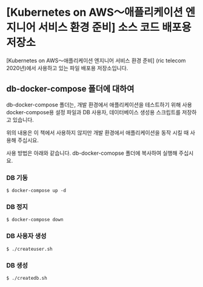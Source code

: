 # [Kubernetes on AWS～애플리케이션 엔지니어 서비스 환경 준비] 소스 코드 배포용 저장소
[Kubernetes on AWS～애플리케이션 엔지니어 서비스 환경 준비] (ric telecom　2020년)에서 사용하고 있는 파일 배포용 저장소입니다.

## db-docker-compose 폴더에 대하여

db-docker-compose 폴더는, 개발 환경에서 애플리케이션을 테스트하기 위해 사용
docker-compose용 설정 파일과 DB 사용자, 데이터베이스 생성용 스크립트를 저장하고 있습니다.

위의 내용은 이 책에서 사용하지 않지만 개발 환경에서 애플리케이션을 동작 시킬 때 사용해 주십시요.

사용 방법은 아래와 같습니다. db-docker-comopse 폴더에 복사하여 실행해 주십시요.

### DB 기동

```
$ docker-compose up -d
```

### DB 정지

```
$ docker-compose down
```

### DB 사용자 생성

```
$ ./createuser.sh
```

### DB 생성

```
$ ./createdb.sh
```
